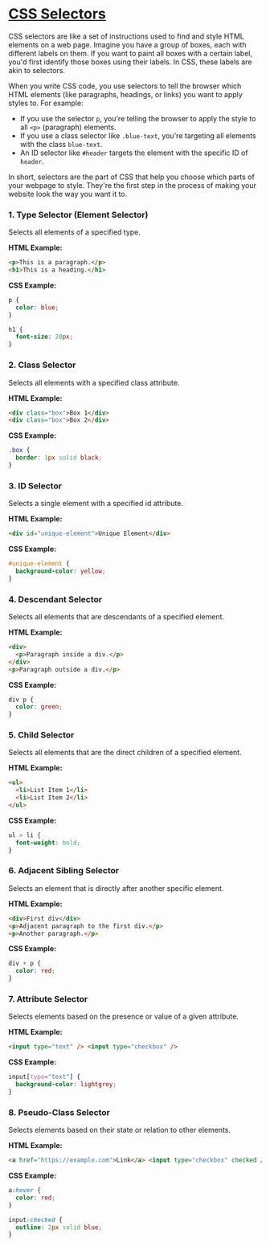 # [CSS Selectors](https://www.w3schools.com/cssref/css_selectors.php)

CSS selectors are like a set of instructions used to find and style HTML elements on a web page. Imagine you have a group of boxes, each with different labels on them. If you want to paint all boxes with a certain label, you'd first identify those boxes using their labels. In CSS, these labels are akin to selectors.

When you write CSS code, you use selectors to tell the browser which HTML elements (like paragraphs, headings, or links) you want to apply styles to. For example:

- If you use the selector `p`, you're telling the browser to apply the style to all `<p>` (paragraph) elements.
- If you use a class selector like `.blue-text`, you're targeting all elements with the class `blue-text`.
- An ID selector like `#header` targets the element with the specific ID of `header`.

In short, selectors are the part of CSS that help you choose which parts of your webpage to style. They're the first step in the process of making your website look the way you want it to.

### 1. Type Selector (Element Selector)

Selects all elements of a specified type.

**HTML Example:**

```html
<p>This is a paragraph.</p>
<h1>This is a heading.</h1>
```

**CSS Example:**

```css
p {
  color: blue;
}

h1 {
  font-size: 20px;
}
```

### 2. Class Selector

Selects all elements with a specified class attribute.

**HTML Example:**

```html
<div class="box">Box 1</div>
<div class="box">Box 2</div>
```

**CSS Example:**

```css
.box {
  border: 1px solid black;
}
```

### 3. ID Selector

Selects a single element with a specified id attribute.

**HTML Example:**

```html
<div id="unique-element">Unique Element</div>
```

**CSS Example:**

```css
#unique-element {
  background-color: yellow;
}
```

### 4. Descendant Selector

Selects all elements that are descendants of a specified element.

**HTML Example:**

```html
<div>
  <p>Paragraph inside a div.</p>
</div>
<p>Paragraph outside a div.</p>
```

**CSS Example:**

```css
div p {
  color: green;
}
```

### 5. Child Selector

Selects all elements that are the direct children of a specified element.

**HTML Example:**

```html
<ul>
  <li>List Item 1</li>
  <li>List Item 2</li>
</ul>
```

**CSS Example:**

```css
ul > li {
  font-weight: bold;
}
```

### 6. Adjacent Sibling Selector

Selects an element that is directly after another specific element.

**HTML Example:**

```html
<div>First div</div>
<p>Adjacent paragraph to the first div.</p>
<p>Another paragraph.</p>
```

**CSS Example:**

```css
div + p {
  color: red;
}
```

### 7. Attribute Selector

Selects elements based on the presence or value of a given attribute.

**HTML Example:**

```html
<input type="text" /> <input type="checkbox" />
```

**CSS Example:**

```css
input[type="text"] {
  background-color: lightgrey;
}
```

### 8. Pseudo-Class Selector

Selects elements based on their state or relation to other elements.

**HTML Example:**

```html
<a href="https://example.com">Link</a> <input type="checkbox" checked />
```

**CSS Example:**

```css
a:hover {
  color: red;
}

input:checked {
  outline: 2px solid blue;
}
```
